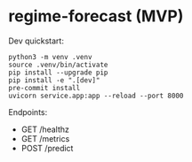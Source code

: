 # regime-forecast (MVP)

Dev quickstart:

    python3 -m venv .venv
    source .venv/bin/activate
    pip install --upgrade pip
    pip install -e ".[dev]"
    pre-commit install
    uvicorn service.app:app --reload --port 8000

Endpoints:
- GET /healthz
- GET /metrics
- POST /predict
